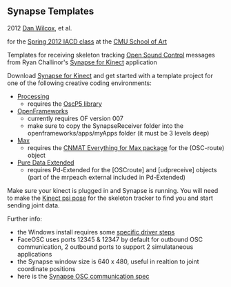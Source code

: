 Synapse Templates
------------------

2012 [Dan Wilcox](http://danomatika.com), et al.

for the [Spring 2012 IACD class](http://golancourses.net/2012spring/) at the [CMU School of Art](http://www.cmu.edu/art/)

Templates for receiving skeleton tracking [Open Sound Control](http://opensoundcontrol.org/introduction-osc) messages from Ryan Challinor's [Synapse for Kinect](http://synapsekinect.tumblr.com/post/6307790318/synapse-for-kinect) application

Download [Synapse for Kinect](http://synapsekinect.tumblr.com/post/6305020721/download) and get started with a template project for one of the following creative coding environments:  

* [Processing](http://processing.org/)
	* requires the [OscP5 library](http://www.sojamo.de/libraries/oscP5/)
* [OpenFrameworks](http://www.openframeworks.cc/)
	* currently requires OF version 007
	* make sure to copy the SynapseReceiver folder into the openframeworks/apps/myApps folder (it must be 3 levels deep)
* [Max](http://cycling74.com/)
	* requires the [CNMAT Everything for Max package](http://cnmat.berkeley.edu/downloads) for the (OSC-route) object
* [Pure Data Extended](http://puredata.info/)
	* requires Pd-Extended for the [OSCroute] and [udpreceive] objects (part of the mrpeach external included in Pd-Extended)

Make sure your kinect is plugged in and Synapse is running. You will need to make the [Kinect psi pose](https://www.google.com/search?q=kinect+psi+pose&hl=en&prmd=imvns&tbm=isch&tbo=u&source=univ&sa=X&ei=qP4qT6HNBIOChQfN0KTRCg&ved=0CDgQsAQ&biw=1463&bih=1016) for the skeleton tracker to find you and start sending joint data.

Further info:

* the Windows install requires some [specific driver steps](http://synapsekinect.tumblr.com/post/6698860570/windows-install-instructions)
* FaceOSC uses ports 12345 & 12347 by default for outbound OSC communication, 2 outbound ports to support 2 simulataneous applications
* the Synapse window size is 640 x 480, useful in realtion to joint coordinate positions
* here is the [Synapse OSC communication spec](http://synapsekinect.tumblr.com/post/6307752257/maxmsp-jitter)